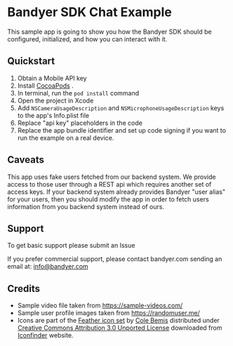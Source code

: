 # Bandyer SDK Chat Example

This sample app is going to show you how the Bandyer SDK should be configured, initialized, and how you can interact with it.

## Quickstart

1. Obtain a Mobile API key
2. Install [CocoaPods](https://guides.cocoapods.org/using/getting-started.html#getting-started) .
3. In terminal, run the `pod install` command
4. Open the project in Xcode 
5. Add `NSCameraUsageDescription` and `NSMicrophoneUsageDescription` keys to the app's Info.plist file
6. Replace "api key" placeholders in the code 
7. Replace the app bundle identifier and set up code signing if you want to run the example on a real device.


## Caveats

This app uses fake users fetched from our backend system. We provide access to those user through a REST api which requires another set of access keys. If your backend system already provides Bandyer "user alias" for your users, then you should modify the app in order to fetch users information from you backend system instead of ours.

## Support

To get basic support please submit an Issue

If you prefer commercial support, please contact bandyer.com sending an email at: [info@bandyer.com](mailto:info@bandyer.com.)

## Credits

- Sample video file taken from https://sample-videos.com/
- Sample user profile images taken from https://randomuser.me/
- Icons are part of the [Feather icon set](https://www.iconfinder.com/iconsets/feather-2) by [Cole Bemis](https://www.iconfinder.com/colebemis) distributed under [Creative Commons Attribution 3.0 Unported License](https://creativecommons.org/licenses/by/3.0/) downloaded from [Iconfinder](https://www.iconfinder.com/) website.

